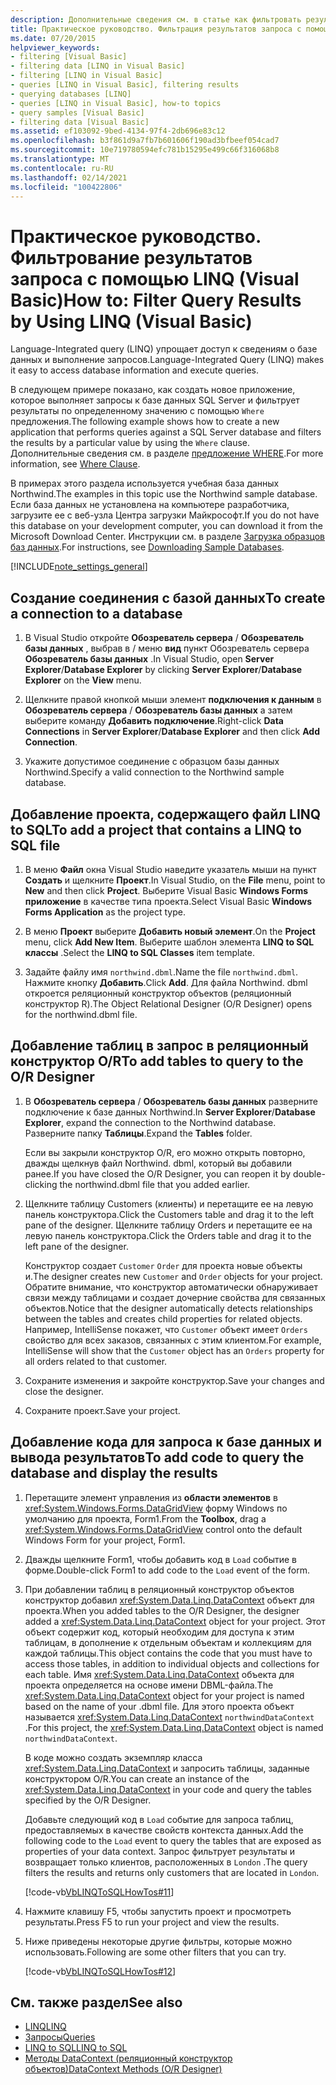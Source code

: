 ```yaml
---
description: Дополнительные сведения см. в статье как фильтровать результаты запроса с помощью LINQ (Visual Basic).
title: Практическое руководство. Фильтрация результатов запроса с помощью LINQ
ms.date: 07/20/2015
helpviewer_keywords:
- filtering [Visual Basic]
- filtering data [LINQ in Visual Basic]
- filtering [LINQ in Visual Basic]
- queries [LINQ in Visual Basic], filtering results
- querying databases [LINQ]
- queries [LINQ in Visual Basic], how-to topics
- query samples [Visual Basic]
- filtering data [Visual Basic]
ms.assetid: ef103092-9bed-4134-97f4-2db696e83c12
ms.openlocfilehash: b3f861d9a7fb7b601606f190ad3bfbeef054cad7
ms.sourcegitcommit: 10e719780594efc781b15295e499c66f316068b8
ms.translationtype: MT
ms.contentlocale: ru-RU
ms.lasthandoff: 02/14/2021
ms.locfileid: "100422806"
---
```

# <a name="how-to-filter-query-results-by-using-linq-visual-basic"></a><span data-ttu-id="ce17d-103">Практическое руководство. Фильтрование результатов запроса с помощью LINQ (Visual Basic)</span><span class="sxs-lookup"><span data-stu-id="ce17d-103">How to: Filter Query Results by Using LINQ (Visual Basic)</span></span>

<span data-ttu-id="ce17d-104">Language-Integrated query (LINQ) упрощает доступ к сведениям о базе данных и выполнение запросов.</span><span class="sxs-lookup"><span data-stu-id="ce17d-104">Language-Integrated Query (LINQ) makes it easy to access database information and execute queries.</span></span>

<span data-ttu-id="ce17d-105">В следующем примере показано, как создать новое приложение, которое выполняет запросы к базе данных SQL Server и фильтрует результаты по определенному значению с помощью `Where` предложения.</span><span class="sxs-lookup"><span data-stu-id="ce17d-105">The following example shows how to create a new application that performs queries against a SQL Server database and filters the results by a particular value by using the `Where` clause.</span></span> <span data-ttu-id="ce17d-106">Дополнительные сведения см. в разделе [предложение WHERE](../../../language-reference/queries/where-clause.md).</span><span class="sxs-lookup"><span data-stu-id="ce17d-106">For more information, see [Where Clause](../../../language-reference/queries/where-clause.md).</span></span>

<span data-ttu-id="ce17d-107">В примерах этого раздела используется учебная база данных Northwind.</span><span class="sxs-lookup"><span data-stu-id="ce17d-107">The examples in this topic use the Northwind sample database.</span></span> <span data-ttu-id="ce17d-108">Если база данных не установлена на компьютере разработчика, загрузите ее с веб-узла Центра загрузки Майкрософт.</span><span class="sxs-lookup"><span data-stu-id="ce17d-108">If you do not have this database on your development computer, you can download it from the Microsoft Download Center.</span></span> <span data-ttu-id="ce17d-109">Инструкции см. в разделе [Загрузка образцов баз данных](../../../../framework/data/adonet/sql/linq/downloading-sample-databases.md).</span><span class="sxs-lookup"><span data-stu-id="ce17d-109">For instructions, see [Downloading Sample Databases](../../../../framework/data/adonet/sql/linq/downloading-sample-databases.md).</span></span>

[!INCLUDE[note_settings_general](~/includes/note-settings-general-md.md)]

## <a name="to-create-a-connection-to-a-database"></a><span data-ttu-id="ce17d-110">Создание соединения с базой данных</span><span class="sxs-lookup"><span data-stu-id="ce17d-110">To create a connection to a database</span></span>

1. <span data-ttu-id="ce17d-111">В Visual Studio откройте **Обозреватель сервера** / **Обозреватель базы данных** , выбрав в  / меню **вид** пункт Обозреватель сервера **Обозреватель базы данных** .</span><span class="sxs-lookup"><span data-stu-id="ce17d-111">In Visual Studio, open **Server Explorer**/**Database Explorer** by clicking **Server Explorer**/**Database Explorer** on the **View** menu.</span></span>

2. <span data-ttu-id="ce17d-112">Щелкните правой кнопкой мыши элемент **подключения к данным** в **Обозреватель сервера** / **Обозреватель базы данных** а затем выберите команду **Добавить подключение**.</span><span class="sxs-lookup"><span data-stu-id="ce17d-112">Right-click **Data Connections** in **Server Explorer**/**Database Explorer** and then click **Add Connection**.</span></span>

3. <span data-ttu-id="ce17d-113">Укажите допустимое соединение с образцом базы данных Northwind.</span><span class="sxs-lookup"><span data-stu-id="ce17d-113">Specify a valid connection to the Northwind sample database.</span></span>

## <a name="to-add-a-project-that-contains-a-linq-to-sql-file"></a><span data-ttu-id="ce17d-114">Добавление проекта, содержащего файл LINQ to SQL</span><span class="sxs-lookup"><span data-stu-id="ce17d-114">To add a project that contains a LINQ to SQL file</span></span>

1. <span data-ttu-id="ce17d-115">В меню **Файл** окна Visual Studio наведите указатель мыши на пункт **Создать** и щелкните **Проект**.</span><span class="sxs-lookup"><span data-stu-id="ce17d-115">In Visual Studio, on the **File** menu, point to **New** and then click **Project**.</span></span> <span data-ttu-id="ce17d-116">Выберите Visual Basic **Windows Forms приложение** в качестве типа проекта.</span><span class="sxs-lookup"><span data-stu-id="ce17d-116">Select Visual Basic **Windows Forms Application** as the project type.</span></span>

2. <span data-ttu-id="ce17d-117">В меню **Проект** выберите **Добавить новый элемент**.</span><span class="sxs-lookup"><span data-stu-id="ce17d-117">On the **Project** menu, click **Add New Item**.</span></span> <span data-ttu-id="ce17d-118">Выберите шаблон элемента **LINQ to SQL классы** .</span><span class="sxs-lookup"><span data-stu-id="ce17d-118">Select the **LINQ to SQL Classes** item template.</span></span>

3. <span data-ttu-id="ce17d-119">Задайте файлу имя `northwind.dbml`.</span><span class="sxs-lookup"><span data-stu-id="ce17d-119">Name the file `northwind.dbml`.</span></span> <span data-ttu-id="ce17d-120">Нажмите кнопку **Добавить**.</span><span class="sxs-lookup"><span data-stu-id="ce17d-120">Click **Add**.</span></span> <span data-ttu-id="ce17d-121">Для файла Northwind. dbml откроется реляционный конструктор объектов (реляционный конструктор R).</span><span class="sxs-lookup"><span data-stu-id="ce17d-121">The Object Relational Designer (O/R Designer) opens for the northwind.dbml file.</span></span>

## <a name="to-add-tables-to-query-to-the-or-designer"></a><span data-ttu-id="ce17d-122">Добавление таблиц в запрос в реляционный конструктор O/R</span><span class="sxs-lookup"><span data-stu-id="ce17d-122">To add tables to query to the O/R Designer</span></span>

1. <span data-ttu-id="ce17d-123">В **Обозреватель сервера** / **Обозреватель базы данных** разверните подключение к базе данных Northwind.</span><span class="sxs-lookup"><span data-stu-id="ce17d-123">In **Server Explorer**/**Database Explorer**, expand the connection to the Northwind database.</span></span> <span data-ttu-id="ce17d-124">Разверните папку **Таблицы**.</span><span class="sxs-lookup"><span data-stu-id="ce17d-124">Expand the **Tables** folder.</span></span>

     <span data-ttu-id="ce17d-125">Если вы закрыли конструктор O/R, его можно открыть повторно, дважды щелкнув файл Northwind. dbml, который вы добавили ранее.</span><span class="sxs-lookup"><span data-stu-id="ce17d-125">If you have closed the O/R Designer, you can reopen it by double-clicking the northwind.dbml file that you added earlier.</span></span>

2. <span data-ttu-id="ce17d-126">Щелкните таблицу Customers (клиенты) и перетащите ее на левую панель конструктора.</span><span class="sxs-lookup"><span data-stu-id="ce17d-126">Click the Customers table and drag it to the left pane of the designer.</span></span> <span data-ttu-id="ce17d-127">Щелкните таблицу Orders и перетащите ее на левую панель конструктора.</span><span class="sxs-lookup"><span data-stu-id="ce17d-127">Click the Orders table and drag it to the left pane of the designer.</span></span>

     <span data-ttu-id="ce17d-128">Конструктор создает `Customer` `Order` для проекта новые объекты и.</span><span class="sxs-lookup"><span data-stu-id="ce17d-128">The designer creates new `Customer` and `Order` objects for your project.</span></span> <span data-ttu-id="ce17d-129">Обратите внимание, что конструктор автоматически обнаруживает связи между таблицами и создает дочерние свойства для связанных объектов.</span><span class="sxs-lookup"><span data-stu-id="ce17d-129">Notice that the designer automatically detects relationships between the tables and creates child properties for related objects.</span></span> <span data-ttu-id="ce17d-130">Например, IntelliSense покажет, что `Customer` объект имеет `Orders` свойство для всех заказов, связанных с этим клиентом.</span><span class="sxs-lookup"><span data-stu-id="ce17d-130">For example, IntelliSense will show that the `Customer` object has an `Orders` property for all orders related to that customer.</span></span>

3. <span data-ttu-id="ce17d-131">Сохраните изменения и закройте конструктор.</span><span class="sxs-lookup"><span data-stu-id="ce17d-131">Save your changes and close the designer.</span></span>

4. <span data-ttu-id="ce17d-132">Сохраните проект.</span><span class="sxs-lookup"><span data-stu-id="ce17d-132">Save your project.</span></span>

## <a name="to-add-code-to-query-the-database-and-display-the-results"></a><span data-ttu-id="ce17d-133">Добавление кода для запроса к базе данных и вывода результатов</span><span class="sxs-lookup"><span data-stu-id="ce17d-133">To add code to query the database and display the results</span></span>

1. <span data-ttu-id="ce17d-134">Перетащите элемент управления из **области элементов** в <xref:System.Windows.Forms.DataGridView> форму Windows по умолчанию для проекта, Form1.</span><span class="sxs-lookup"><span data-stu-id="ce17d-134">From the **Toolbox**, drag a <xref:System.Windows.Forms.DataGridView> control onto the default Windows Form for your project, Form1.</span></span>

2. <span data-ttu-id="ce17d-135">Дважды щелкните Form1, чтобы добавить код в `Load` событие в форме.</span><span class="sxs-lookup"><span data-stu-id="ce17d-135">Double-click Form1 to add code to the `Load` event of the form.</span></span>

3. <span data-ttu-id="ce17d-136">При добавлении таблиц в реляционный конструктор объектов конструктор добавил <xref:System.Data.Linq.DataContext> объект для проекта.</span><span class="sxs-lookup"><span data-stu-id="ce17d-136">When you added tables to the O/R Designer, the designer added a <xref:System.Data.Linq.DataContext> object for your project.</span></span> <span data-ttu-id="ce17d-137">Этот объект содержит код, который необходим для доступа к этим таблицам, в дополнение к отдельным объектам и коллекциям для каждой таблицы.</span><span class="sxs-lookup"><span data-stu-id="ce17d-137">This object contains the code that you must have to access those tables, in addition to individual objects and collections for each table.</span></span> <span data-ttu-id="ce17d-138">Имя <xref:System.Data.Linq.DataContext> объекта для проекта определяется на основе имени DBML-файла.</span><span class="sxs-lookup"><span data-stu-id="ce17d-138">The <xref:System.Data.Linq.DataContext> object for your project is named based on the name of your .dbml file.</span></span> <span data-ttu-id="ce17d-139">Для этого проекта объект называется <xref:System.Data.Linq.DataContext> `northwindDataContext` .</span><span class="sxs-lookup"><span data-stu-id="ce17d-139">For this project, the <xref:System.Data.Linq.DataContext> object is named `northwindDataContext`.</span></span>

    <span data-ttu-id="ce17d-140">В коде можно создать экземпляр класса <xref:System.Data.Linq.DataContext> и запросить таблицы, заданные конструктором O/R.</span><span class="sxs-lookup"><span data-stu-id="ce17d-140">You can create an instance of the <xref:System.Data.Linq.DataContext> in your code and query the tables specified by the O/R Designer.</span></span>

    <span data-ttu-id="ce17d-141">Добавьте следующий код в `Load` событие для запроса таблиц, предоставляемых в качестве свойств контекста данных.</span><span class="sxs-lookup"><span data-stu-id="ce17d-141">Add the following code to the `Load` event to query the tables that are exposed as properties of your data context.</span></span> <span data-ttu-id="ce17d-142">Запрос фильтрует результаты и возвращает только клиентов, расположенных в `London` .</span><span class="sxs-lookup"><span data-stu-id="ce17d-142">The query filters the results and returns only customers that are located in `London`.</span></span>

    [!code-vb[VbLINQToSQLHowTos#11](~/samples/snippets/visualbasic/VS_Snippets_VBCSharp/VbLINQtoSQLHowTos/VB/Form5.vb#11)]

4. <span data-ttu-id="ce17d-143">Нажмите клавишу F5, чтобы запустить проект и просмотреть результаты.</span><span class="sxs-lookup"><span data-stu-id="ce17d-143">Press F5 to run your project and view the results.</span></span>

5. <span data-ttu-id="ce17d-144">Ниже приведены некоторые другие фильтры, которые можно использовать.</span><span class="sxs-lookup"><span data-stu-id="ce17d-144">Following are some other filters that you can try.</span></span>

    [!code-vb[VbLINQToSQLHowTos#12](~/samples/snippets/visualbasic/VS_Snippets_VBCSharp/VbLINQtoSQLHowTos/VB/Form5.vb#12)]

## <a name="see-also"></a><span data-ttu-id="ce17d-145">См. также раздел</span><span class="sxs-lookup"><span data-stu-id="ce17d-145">See also</span></span>

- [<span data-ttu-id="ce17d-146">LINQ</span><span class="sxs-lookup"><span data-stu-id="ce17d-146">LINQ</span></span>](index.md)
- [<span data-ttu-id="ce17d-147">Запросы</span><span class="sxs-lookup"><span data-stu-id="ce17d-147">Queries</span></span>](../../../language-reference/queries/index.md)
- [<span data-ttu-id="ce17d-148">LINQ to SQL</span><span class="sxs-lookup"><span data-stu-id="ce17d-148">LINQ to SQL</span></span>](../../../../framework/data/adonet/sql/linq/index.md)
- [<span data-ttu-id="ce17d-149">Методы DataContext (реляционный конструктор объектов)</span><span class="sxs-lookup"><span data-stu-id="ce17d-149">DataContext Methods (O/R Designer)</span></span>](/visualstudio/data-tools/datacontext-methods-o-r-designer)
